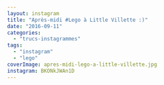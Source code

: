 ```yaml
---
layout: instagram
title: "Après-midi #Lego à Little Villette :)"
date: "2016-09-11"
categories: 
  - "trucs-instagrammes"
tags: 
  - "instagram"
  - "lego"
coverImage: apres-midi-lego-a-little-villette.jpg
instagram: BKONkJWAn1D
---
```

